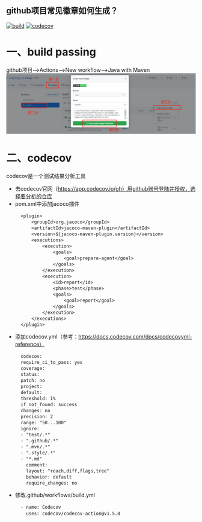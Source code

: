 github项目常见徽章如何生成？
---
[![build](https://github.com/luckyQing/ci-badge/actions/workflows/build.yml/badge.svg?branch=main)](https://github.com/luckyQing/ci-badge/actions/workflows/build.yml)
[![codecov](https://codecov.io/gh/luckyQing/ci-badge/branch/main/graph/badge.svg?token=M1R2XGICAL)](https://codecov.io/gh/luckyQing/ci-badge)
# 一、build passing
github项目——>Actions——>New workflow——>Java with Maven
![](images/build.png)
# 二、codecov
codecov是一个测试结果分析工具
- 去codecov官网（https://app.codecov.io/gh）用github账号登陆并授权，选择要分析的仓库
- pom.xml中添加jacoco插件
  ```
    <plugin>
        <groupId>org.jacoco</groupId>
        <artifactId>jacoco-maven-plugin</artifactId>
        <version>${jacoco-maven-plugin.version}</version>
        <executions>
            <execution>
                <goals>
                    <goal>prepare-agent</goal>
                </goals>
            </execution>
            <execution>
                <id>report</id>
                <phase>test</phase>
                <goals>
                    <goal>report</goal>
                </goals>
            </execution>
        </executions>
    </plugin>
  ```
- 添加codecov.yml（参考：https://docs.codecov.com/docs/codecovyml-reference）
  ```
    codecov:
    require_ci_to_pass: yes
    coverage:
    status:
    patch: no
    project:
    default:
    threshold: 1%
    if_not_found: success
    changes: no
    precision: 2
    range: "50...100"
    ignore:
    - "test/.*"
    - ".github/.*"
    - ".mvn/.*"
    - ".style/.*"
    - "*.md"
      comment:
      layout: "reach,diff,flags,tree"
      behavior: default
      require_changes: no
  ```
- 修改.github/workflows/build.yml
  ```dtd
    - name: Codecov
      uses: codecov/codecov-action@v1.5.0
  ```